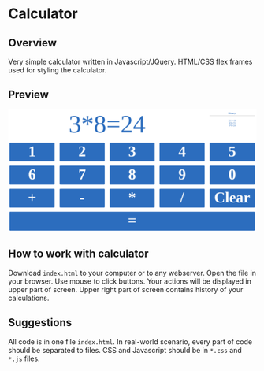 # Calculator

## Overview

Very simple calculator written in Javascript/JQuery. HTML/CSS flex frames used for styling the calculator. 

## Preview

![calculator.png](calculator.png)

## How to work with calculator

Download `index.html` to your computer or to any webserver. Open the file in your browser. Use mouse to click buttons. Your actions will be displayed in upper part of screen. Upper right part of screen contains history of your calculations. 

## Suggestions

All code is in one file `index.html`. In real-world scenario, every part of code should be separated to files. CSS and Javascript should be in `*.css` and `*.js` files. 
